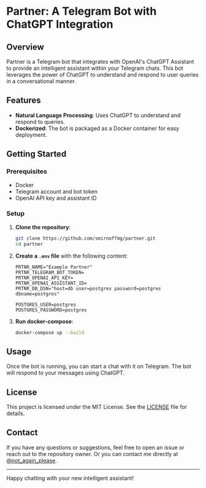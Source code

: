 # Partner: A Telegram Bot with ChatGPT Integration

## Overview

Partner is a Telegram bot that integrates with OpenAI's ChatGPT Assistant to provide an intelligent assistant within your Telegram chats. This bot leverages the power of ChatGPT to understand and respond to user queries in a conversational manner.

## Features

- **Natural Language Processing**: Uses ChatGPT to understand and respond to queries.
- **Dockerized**: The bot is packaged as a Docker container for easy deployment.

## Getting Started

### Prerequisites

- Docker
- Telegram account and bot token
- OpenAI API key and assistant ID

### Setup

1. **Clone the repository**:

    ```sh
    git clone https://github.com/smirnoffmg/partner.git
    cd partner
    ```

2. **Create a `.env` file** with the following content:

    ```env
    PRTNR_NAME="Example Partner"
    PRTNR_TELEGRAM_BOT_TOKEN=
    PRTNR_OPENAI_API_KEY=
    PRTNR_OPENAI_ASSISTANT_ID=
    PRTNR_DB_DSN="host=db user=postgres password=postgres dbname=postgres"

    POSTGRES_USER=postgres
    POSTGRES_PASSWORD=postgres
    ```

3. **Run docker-compose**:

    ```sh
    docker-compose up --build
    ```

## Usage

Once the bot is running, you can start a chat with it on Telegram. The bot will respond to your messages using ChatGPT.

## License

This project is licensed under the MIT License. See the [LICENSE](LICENSE) file for details.

## Contact

If you have any questions or suggestions, feel free to open an issue or reach out to the repository owner.
Or you can contact me directly at [@not_again_please](https://t.me/not_again_please).

---

Happy chatting with your new intelligent assistant!

